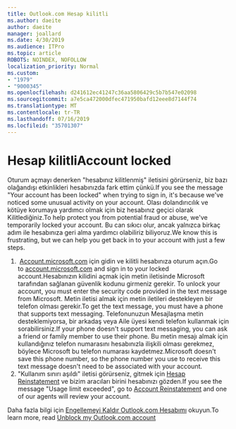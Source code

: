 ```yaml
---
title: Outlook.com Hesap kilitli
ms.author: daeite
author: daeite
manager: joallard
ms.date: 4/30/2019
ms.audience: ITPro
ms.topic: article
ROBOTS: NOINDEX, NOFOLLOW
localization_priority: Normal
ms.custom:
- "1979"
- "9000345"
ms.openlocfilehash: d241612ec41247c36aa5806429c5b7b547e02098
ms.sourcegitcommit: a7e5ca472000dfec471950bafd12eee8d7144f74
ms.translationtype: MT
ms.contentlocale: tr-TR
ms.lasthandoff: 07/16/2019
ms.locfileid: "35701307"
---
```

# <a name="account-locked"></a><span data-ttu-id="29869-102">Hesap kilitli</span><span class="sxs-lookup"><span data-stu-id="29869-102">Account locked</span></span>

<span data-ttu-id="29869-103">Oturum açmayı denerken "hesabınız kilitlenmiş" iletisini görürseniz, biz bazı olağandışı etkinlikleri hesabınızda fark ettim çünkü.</span><span class="sxs-lookup"><span data-stu-id="29869-103">If you see the message "Your account has been locked" when trying to sign in, it's because we've noticed some unusual activity on your account.</span></span> <span data-ttu-id="29869-104">Olası dolandırıcılık ve kötüye korumaya yardımcı olmak için biz hesabınız geçici olarak Kilitlediğiniz.</span><span class="sxs-lookup"><span data-stu-id="29869-104">To help protect you from potential fraud or abuse, we've temporarily locked your account.</span></span> <span data-ttu-id="29869-105">Bu can sıkıcı olur, ancak yalnızca birkaç adım ile hesabınıza geri alma yardımcı olabiliriz biliyoruz.</span><span class="sxs-lookup"><span data-stu-id="29869-105">We know this is frustrating, but we can help you get back in to your account with just a few steps.</span></span>

1. <span data-ttu-id="29869-106"> [Account.microsoft.com](https://go.microsoft.com/fwlink/?linkid=2090484) için gidin ve kilitli hesabınıza oturum açın.</span><span class="sxs-lookup"><span data-stu-id="29869-106">Go to [account.microsoft.com](https://go.microsoft.com/fwlink/?linkid=2090484) and sign in to your locked account.</span></span><span data-ttu-id="29869-107">Hesabınızın kilidini açmak için metin iletisinde Microsoft tarafından sağlanan güvenlik kodunu girmeniz gerekir.</span><span class="sxs-lookup"><span data-stu-id="29869-107"> To unlock your account, you must enter the security code provided in the text message from Microsoft.</span></span> <span data-ttu-id="29869-108">Metin iletisi almak için metin iletileri destekleyen bir telefon olması gerekir.</span><span class="sxs-lookup"><span data-stu-id="29869-108">To get the text message, you must have a phone that supports text messaging.</span></span> <span data-ttu-id="29869-109">Telefonunuzun Mesajlaşma metin desteklemiyorsa, bir arkadaş veya Aile üyesi kendi telefon kullanmak için sorabilirsiniz.</span><span class="sxs-lookup"><span data-stu-id="29869-109">If your phone doesn't support text messaging, you can ask a friend or family member to use their phone.</span></span> <span data-ttu-id="29869-110">Bu metin mesajı almak için kullandığınız telefon numarasını hesabınızla ilişkili olması gerekmez, böylece Microsoft bu telefon numarası kaydetmez.</span><span class="sxs-lookup"><span data-stu-id="29869-110">Microsoft doesn't save this phone number, so the phone number you use to receive this text message doesn't need to be associated with your account.</span></span>
2. <span data-ttu-id="29869-111">"Kullanım sınırı aşıldı" iletisi görürseniz, gitmek için [Hesap Reinstatement](https://go.microsoft.com/fwlink/?linkid=2090483) ve bizim aracıları birini hesabınızı gözden.</span><span class="sxs-lookup"><span data-stu-id="29869-111">If you see the message "Usage limit exceeded", go to [Account Reinstatement](https://go.microsoft.com/fwlink/?linkid=2090483) and one of our agents will review your account.</span></span>

<span data-ttu-id="29869-112">Daha fazla bilgi için [Engellemeyi Kaldır Outlook.com Hesabımı](https://support.office.com/article/f4ad2701-d166-4d8b-8a6a-9af2a1f8a4c4?wt.mc_id=Office_Outlook_com_Alchemy) okuyun.</span><span class="sxs-lookup"><span data-stu-id="29869-112">To learn more, read [Unblock my Outlook.com account](https://support.office.com/article/f4ad2701-d166-4d8b-8a6a-9af2a1f8a4c4?wt.mc_id=Office_Outlook_com_Alchemy)</span></span> 